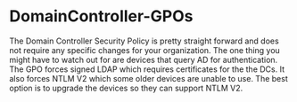 # DomainController-GPOs
The Domain Controller Security Policy is pretty straight forward and does not require any specific changes for your organization.  The one thing you might have to watch out for are devices that query AD for authentication.  The GPO forces signed LDAP which requires certificates for the the DCs.  It also forces NTLM V2 which some older devices are unable to use.  The best option is to upgrade the devices so they can support NTLM V2.
